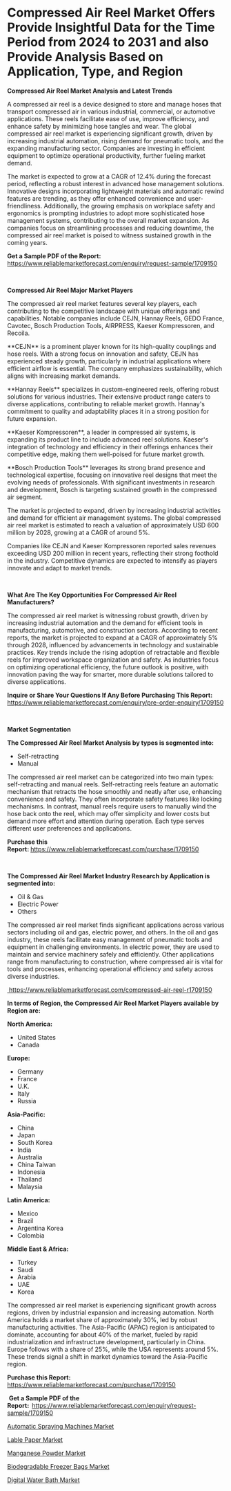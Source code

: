 <p><h1>Compressed Air Reel Market Offers Provide Insightful Data for the Time Period from 2024 to 2031 and also Provide Analysis Based on Application, Type, and Region</h1></p><p><strong>Compressed Air Reel Market Analysis and Latest Trends</strong></p>
<p><p>A compressed air reel is a device designed to store and manage hoses that transport compressed air in various industrial, commercial, or automotive applications. These reels facilitate ease of use, improve efficiency, and enhance safety by minimizing hose tangles and wear. The global compressed air reel market is experiencing significant growth, driven by increasing industrial automation, rising demand for pneumatic tools, and the expanding manufacturing sector. Companies are investing in efficient equipment to optimize operational productivity, further fueling market demand.</p><p>The market is expected to grow at a CAGR of 12.4% during the forecast period, reflecting a robust interest in advanced hose management solutions. Innovative designs incorporating lightweight materials and automatic rewind features are trending, as they offer enhanced convenience and user-friendliness. Additionally, the growing emphasis on workplace safety and ergonomics is prompting industries to adopt more sophisticated hose management systems, contributing to the overall market expansion. As companies focus on streamlining processes and reducing downtime, the compressed air reel market is poised to witness sustained growth in the coming years.</p></p>
<p><strong>Get a Sample PDF of the Report:&nbsp;</strong> <a href="https://www.reliablemarketforecast.com/enquiry/request-sample/1709150?utm_campaign=1167&utm_medium=2&utm_source=Github&utm_content=ia&utm_term=21102024&utm_id=compressed-air-reel">https://www.reliablemarketforecast.com/enquiry/request-sample/1709150</a></p>
<p>&nbsp;</p>
<p><strong>Compressed Air Reel Major Market Players</strong></p>
<p><p>The compressed air reel market features several key players, each contributing to the competitive landscape with unique offerings and capabilities. Notable companies include CEJN, Hannay Reels, GEDO France, Cavotec, Bosch Production Tools, AIRPRESS, Kaeser Kompressoren, and Recoila.</p><p>**CEJN** is a prominent player known for its high-quality couplings and hose reels. With a strong focus on innovation and safety, CEJN has experienced steady growth, particularly in industrial applications where efficient airflow is essential. The company emphasizes sustainability, which aligns with increasing market demands.</p><p>**Hannay Reels** specializes in custom-engineered reels, offering robust solutions for various industries. Their extensive product range caters to diverse applications, contributing to reliable market growth. Hannay's commitment to quality and adaptability places it in a strong position for future expansion.</p><p>**Kaeser Kompressoren**, a leader in compressed air systems, is expanding its product line to include advanced reel solutions. Kaeser's integration of technology and efficiency in their offerings enhances their competitive edge, making them well-poised for future market growth.</p><p>**Bosch Production Tools** leverages its strong brand presence and technological expertise, focusing on innovative reel designs that meet the evolving needs of professionals. With significant investments in research and development, Bosch is targeting sustained growth in the compressed air segment.</p><p>The market is projected to expand, driven by increasing industrial activities and demand for efficient air management systems. The global compressed air reel market is estimated to reach a valuation of approximately USD 600 million by 2028, growing at a CAGR of around 5%. </p><p>Companies like CEJN and Kaeser Kompressoren reported sales revenues exceeding USD 200 million in recent years, reflecting their strong foothold in the industry. Competitive dynamics are expected to intensify as players innovate and adapt to market trends.</p></p>
<p>&nbsp;</p>
<p><strong>What Are The Key Opportunities For Compressed Air Reel Manufacturers?</strong></p>
<p><p>The compressed air reel market is witnessing robust growth, driven by increasing industrial automation and the demand for efficient tools in manufacturing, automotive, and construction sectors. According to recent reports, the market is projected to expand at a CAGR of approximately 5% through 2028, influenced by advancements in technology and sustainable practices. Key trends include the rising adoption of retractable and flexible reels for improved workspace organization and safety. As industries focus on optimizing operational efficiency, the future outlook is positive, with innovation paving the way for smarter, more durable solutions tailored to diverse applications.</p></p>
<p><strong>Inquire or Share Your Questions If Any Before Purchasing This Report:</strong> <a href="https://www.reliablemarketforecast.com/enquiry/pre-order-enquiry/1709150?utm_campaign=1167&utm_medium=2&utm_source=Github&utm_content=ia&utm_term=21102024&utm_id=compressed-air-reel">https://www.reliablemarketforecast.com/enquiry/pre-order-enquiry/1709150</a></p>
<p>&nbsp;</p>
<p><strong>Market Segmentation</strong></p>
<p><strong>The Compressed Air Reel Market Analysis by types is segmented into:</strong></p>
<p><ul><li>Self-retracting</li><li>Manual</li></ul></p>
<p><p>The compressed air reel market can be categorized into two main types: self-retracting and manual reels. Self-retracting reels feature an automatic mechanism that retracts the hose smoothly and neatly after use, enhancing convenience and safety. They often incorporate safety features like locking mechanisms. In contrast, manual reels require users to manually wind the hose back onto the reel, which may offer simplicity and lower costs but demand more effort and attention during operation. Each type serves different user preferences and applications.</p></p>
<p><strong>Purchase this Report:&nbsp;</strong><a href="https://www.reliablemarketforecast.com/purchase/1709150?utm_campaign=1167&utm_medium=2&utm_source=Github&utm_content=ia&utm_term=21102024&utm_id=compressed-air-reel">https://www.reliablemarketforecast.com/purchase/1709150</a></p>
<p>&nbsp;</p>
<p><strong>The Compressed Air Reel Market Industry Research by Application is segmented into:</strong></p>
<p><ul><li>Oil & Gas</li><li>Electric Power</li><li>Others</li></ul></p>
<p><p>The compressed air reel market finds significant applications across various sectors including oil and gas, electric power, and others. In the oil and gas industry, these reels facilitate easy management of pneumatic tools and equipment in challenging environments. In electric power, they are used to maintain and service machinery safely and efficiently. Other applications range from manufacturing to construction, where compressed air is vital for tools and processes, enhancing operational efficiency and safety across diverse industries.</p></p>
<p><a href="https://www.reliablemarketforecast.com/compressed-air-reel-r1709150?utm_campaign=1167&utm_medium=2&utm_source=Github&utm_content=ia&utm_term=21102024&utm_id=compressed-air-reel">&nbsp;https://www.reliablemarketforecast.com/compressed-air-reel-r1709150</a></p>
<p><strong>In terms of Region, the Compressed Air Reel Market Players available by Region are:</strong></p>
<p>
    <p> <strong> North America: </strong>
        <ul>
            <li>United States</li>
            <li>Canada</li>
        </ul>
        </p> 
    <p> <strong> Europe: </strong>
        <ul>
            <li>Germany</li>
            <li>France</li>
            <li>U.K.</li>
            <li>Italy</li>
            <li>Russia</li>
        </ul>
        </p> 
    <p> <strong> Asia-Pacific: </strong>
        <ul>
            <li>China</li>
            <li>Japan</li>
            <li>South Korea</li>
            <li>India</li>
            <li>Australia</li>
            <li>China Taiwan</li>
            <li>Indonesia</li>
            <li>Thailand</li>
            <li>Malaysia</li>
        </ul>
        </p> 
    <p> <strong> Latin America: </strong>
        <ul>
            <li>Mexico</li>
            <li>Brazil</li>
            <li>Argentina Korea</li>
            <li>Colombia</li>
        </ul>
        </p> 
    <p> <strong> Middle East & Africa: </strong>
        <ul>
            <li>Turkey</li>
            <li>Saudi</li>
            <li>Arabia</li>
            <li>UAE</li>
            <li>Korea</li>
        </ul>
    </p>
    </p>
<p><p>The compressed air reel market is experiencing significant growth across regions, driven by industrial expansion and increasing automation. North America holds a market share of approximately 30%, led by robust manufacturing activities. The Asia-Pacific (APAC) region is anticipated to dominate, accounting for about 40% of the market, fueled by rapid industrialization and infrastructure development, particularly in China. Europe follows with a share of 25%, while the USA represents around 5%. These trends signal a shift in market dynamics toward the Asia-Pacific region.</p></p>
<p><strong>Purchase this Report: </strong><a href="https://www.reliablemarketforecast.com/purchase/1709150?utm_campaign=1167&utm_medium=2&utm_source=Github&utm_content=ia&utm_term=21102024&utm_id=compressed-air-reel">https://www.reliablemarketforecast.com/purchase/1709150</a></p>
<p>&nbsp;<strong>Get a Sample PDF of the Report:&nbsp;&nbsp;</strong><a href="https://www.reliablemarketforecast.com/enquiry/request-sample/1709150?utm_campaign=1167&utm_medium=2&utm_source=Github&utm_content=ia&utm_term=21102024&utm_id=compressed-air-reel">https://www.reliablemarketforecast.com/enquiry/request-sample/1709150</a></p>
<p><strong></strong></p>
<p><p><a href="https://github.com/brindal51/Market-Research-Report-List-1/blob/main/automatic-spraying-machines-market.md?utm_campaign=1167&utm_medium=2&utm_source=Github&utm_content=ia&utm_term=21102024&utm_id=compressed-air-reel">Automatic Spraying Machines Market</a></p><p><a href="https://www.linkedin.com/pulse/lable-paper-industry-insights-report-analyzing-market-8d00f?utm_campaign=1167&utm_medium=2&utm_source=Github&utm_content=ia&utm_term=21102024&utm_id=compressed-air-reel">Lable Paper Market</a></p><p><a href="https://github.com/wendisyqf/Market-Research-Report-List-1/blob/main/manganese-powder-market.md?utm_campaign=1167&utm_medium=2&utm_source=Github&utm_content=ia&utm_term=21102024&utm_id=compressed-air-reel">Manganese Powder Market</a></p><p><a href="https://www.linkedin.com/pulse/biodegradable-freezer-bags-market-ecosystem-competitive-yrjrf?utm_campaign=1167&utm_medium=2&utm_source=Github&utm_content=ia&utm_term=21102024&utm_id=compressed-air-reel">Biodegradable Freezer Bags Market</a></p><p><a href="https://issuu.com/reportprime-2/docs/digital-water-bath-market-size-2030_5a4a97323c2ebf?utm_campaign=1167&utm_medium=2&utm_source=Github&utm_content=ia&utm_term=21102024&utm_id=compressed-air-reel">Digital Water Bath Market</a></p></p>